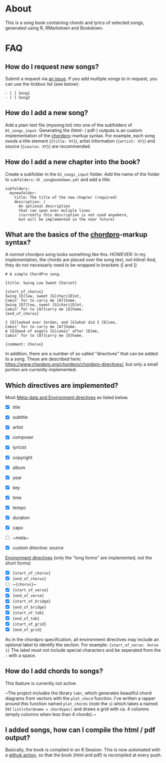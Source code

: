 
# About

This is a song book containing chords and lyrics of selected songs, generated using R, RMarkdown and Bookdown.

# FAQ

## How do I request new songs?

Submit a request via [an issue](https://github.com/ratnanil/Songs/issues). If you add multiple songs to in request, you can use the tickbox list (see below):

```
- [ ] Song1
- [ ] Song2
``` 

## How do I add a new song?

Add a plain text file (mysong.txt) into one of the subfolders of `01_songs_input`. Generating the (html- / pdf-) outputs is an custom implementation of the [chordpro](https://www.chordpro.org/)-markup syntax. For example, each song *needs* a title element (`{title: XY}`), artist information (`{artist: XY}`) and source (`{source: XY}`) are recommended.


## How do I add a new chapter into the book?

Create a subfolder in the `01_songs_input` folder. Add the name of the folder to `subfolders:` in `_songbookdown.yml` and add a title.

```
subfolders: 
  mynewfolder:
    title: The title of the new chapter (required) 
    description: |
      An optional description
      that can span over muliple lines
      (currently this description is not used anywhere,
      but will be implemented in the near future)
```


## What are the basics of the [chordpro](https://www.chordpro.org/)-markup syntax?

A *normal* chordpro song looks something like this. HOWEVER: In my implementation, the chords are placed *over* the song text, *not* inline! And, they do not necessarly need to be wrapped in brackets (\[ and \])

```
# A simple ChordPro song.

{title: Swing Low Sweet Chariot}

{start_of_chorus}
Swing [D]low, sweet [G]chari[D]ot,
Comin’ for to carry me [A7]home.
Swing [D7]low, sweet [G]chari[D]ot,
Comin’ for to [A7]carry me [D]home.
{end_of_chorus}

I [D]looked over Jordan, and [G]what did I [D]see,
Comin’ for to carry me [A7]home.
A [D]band of angels [G]comin’ after [D]me,
Comin’ for to [A7]carry me [D]home.

{comment: Chorus}
```

In addition, there are a number of so called "directives" that can be added to a song. These are described here: https://www.chordpro.org/chordpro/chordpro-directives/, but only a small portion are currently implemented.

## Which directives are implemented?

Most [Meta-data and Environment directives](https://www.chordpro.org/chordpro/chordpro-directives/) as listed below. 

- [x] title
- [x] subtitle
- [x] artist
- [x] composer
- [x] lyricist
- [x] copyright
- [x] album
- [x] year
- [x] key
- [x] time
- [x] tempo
- [x] duration
- [x] capo
- [ ] ~meta~
- [x] *custom directive*: source


[Environment directives](https://www.chordpro.org/chordpro/directives-env/) (only the "long forms" are implemented, not the short forms)

- [x] `{start_of_chorus}`
- [x] `{end_of_chorus}`
- [ ] ~`{chorus}`~
- [x] `{start_of_verse}`
- [x] `{end_of_verse}`
- [x] `{start_of_bridge}`
- [x] `{end_of_bridge}`
- [x] `{start_of_tab}`
- [x] `{end_of_tab}`
- [x] `{start_of_grid}`
- [x] `{end_of_grid}`

As in the chordpro specification, all environment directives may include an optional label to identify the section. For example: `{start_of_verse: Verse 1}` The label must not include special characters and be seperated from the `:` with a space.

## How do I add chords to songs?

This feature is currently not active. 

~The project includes the library `tabr`, which generates beautiful chord diagrams from vectors with the `plot_chord` function. I've written a rapper around this function named `plot_chords` (note the `s`) which takes a named list `list(chordname = chordspec)` and draws a grid with ca. 4 columns (empty columns when less than 4 chords).~


## I added songs, how can I compile the html / pdf output?

Basically, the book is complied in an R Session. This is now automated with a [github action](https://github.com/ratnanil/Songs/actions), so that the book (html and pdf) is recomplied at every push.

